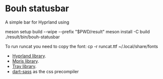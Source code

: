 # Bouh statusbar

A simple bar for Hyprland using

meson setup build --wipe --prefix "$PWD/result"
meson install -C build
./result/bin/bouh-statusbar

To run runcat you need to copy the font:
cp -r runcat.ttf ~/.local/share/fonts

- [Hyprland library](https://aylur.github.io/astal/guide/libraries/hyprland).
- [Mpris library](https://aylur.github.io/astal/guide/libraries/mpris).
- [Tray library](https://aylur.github.io/astal/guide/libraries/tray).
- [dart-sass](https://sass-lang.com/dart-sass/) as the css precompiler
